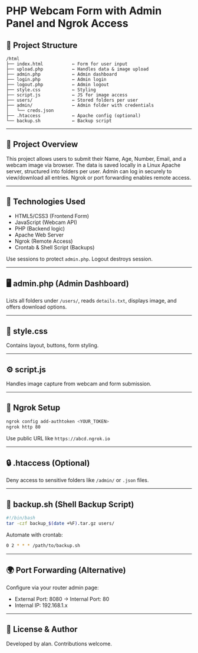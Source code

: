 # PHP Webcam Form with Admin Panel and Ngrok Access

## 📁 Project Structure
```
/html
├── index.html           ← Form for user input
├── upload.php           ← Handles data & image upload
├── admin.php            ← Admin dashboard
├── login.php            ← Admin login
├── logout.php           ← Admin logout
├── style.css            ← Styling
├── script.js            ← JS for image access
├── users/               ← Stored folders per user
├── admin/               ← Admin folder with credentials
│   └── creds.json
├── .htaccess            ← Apache config (optional)
└── backup.sh            ← Backup script
```

---

## 📌 Project Overview
This project allows users to submit their Name, Age, Number, Email, and a webcam image via browser. The data is saved locally in a Linux Apache server, structured into folders per user. Admin can log in securely to view/download all entries. Ngrok or port forwarding enables remote access.

---

## 🧰 Technologies Used
- HTML5/CSS3 (Frontend Form)
- JavaScript (Webcam API)
- PHP (Backend logic)
- Apache Web Server
- Ngrok (Remote Access)
- Crontab & Shell Script (Backups)


Use sessions to protect `admin.php`. Logout destroys session.

---

## 🖥️ admin.php (Admin Dashboard)
Lists all folders under `/users/`, reads `details.txt`, displays image, and offers download options.

---

## 🎨 style.css
Contains layout, buttons, form styling.

---

## ⚙️ script.js
Handles image capture from webcam and form submission.

---

## 🔁 Ngrok Setup
```bash
ngrok config add-authtoken <YOUR_TOKEN>
ngrok http 80
```
Use public URL like `https://abcd.ngrok.io`

---

## 🔒 .htaccess (Optional)
Deny access to sensitive folders like `/admin/` or `.json` files.

---

## 💾 backup.sh (Shell Backup Script)
```bash
#!/bin/bash
tar -czf backup_$(date +%F).tar.gz users/
```
Automate with crontab:
```bash
0 2 * * * /path/to/backup.sh
```

---

## 🌍 Port Forwarding (Alternative)
Configure via your router admin page:
- External Port: 8080 → Internal Port: 80
- Internal IP: 192.168.1.x

---

## 📝 License & Author
 Developed by  alan. Contributions welcome.

